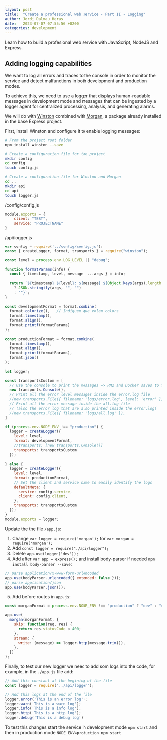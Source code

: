 ```yaml
---
layout: post
title:  "Create a professional web service - Part II - Logging"
author: Jordi Dalmau Heras
date:   2023-07-07 07:55:56 +0200
categories: development
---
```

Learn how to build a profesional web service with JavaScript, NodeJS and Express.

## Adding logging capabilities

We want to log all errors and traces to the console in order to monitor the service and detect malfunctions in both development and production modes.

To achieve this, we need to use a logger that displays human-readable messages in development mode and messages that can be ingested by a logger agent for centralized processing, analysis, and generating alarms.

We will do with [Winston](https://www.npmjs.com/package/express-winston) combined with [Morgan](https://www.npmjs.com/package/morgan), a package already installed in the base Express project.

First, install Winston and configure it to enable logging messages:

```bash
# From the project root folder
npm install winston --save

# Create a configuration file for the project
mkdir config
cd config
touch config.js

# Create a configuration file for Winston and Morgan
cd ..
mkdir api
cd api
touch logger.js
```

/config/config.js

```javascript
module.exports = {
    client: "TEST",
    service: "PROJECTNAME"
}
```

/api/logger.js

```javascript
var config = require('../config/config.js');
const { createLogger, format, transports } = require("winston");

const level = process.env.LOG_LEVEL || "debug";
 
function formatParams(info) {
  const { timestamp, level, message, ...args } = info;
 
  return `${timestamp} ${level}: ${message} ${Object.keys(args).length
    ? JSON.stringify(args, "", "")
    : ""}`;
}
 
const developmentFormat = format.combine(
  format.colorize(),   // Indiquem que volem colors
  format.timestamp(),
  format.align(),
  format.printf(formatParams)
);
 
const productionFormat = format.combine(
  format.timestamp(),
  format.align(),
  format.printf(formatParams),
  format.json()
);
 
let logger;

const transportsCustom = [
  // Use the console to print the messages => PM2 and Docker saves to file
  new transports.Console(),
  // Print all the error level messages inside the error.log file
  //new transports.File({ filename: 'logs/error.log', level: 'error' }),
  // Print all the error message inside the all.log file
  // (also the error log that are also printed inside the error.log(
  //new transports.File({ filename: 'logs/all.log' }),
] 

if (process.env.NODE_ENV !== "production") {
  logger = createLogger({
    level: level,
    format: developmentFormat,
    //transports: [new transports.Console()]
    transports: transportsCustom
  });
 
} else {
  logger = createLogger({
    level: level,
    format: productionFormat,
    // Set the client and service name to easily identify the logs
    defaultMeta: {
      service: config.service,
      client: config.client,
    },
    transports: transportsCustom
  });
}
module.exports = logger;
```

Update the the file `/app.js`:

1. Change `var logger = require('morgan');` for `var morgan = require('morgan');`
2. Add `const logger = require("./api/logger");`
3. Delete `app.use(logger('dev'));`
4. Add after `var app = express();` and install body-parser if needed `npm install body-parser --save`:

```javascript
// parse application/x-www-form-urlencoded
app.use(bodyParser.urlencoded({ extended: false }));
// parse application/json
app.use(bodyParser.json());
```

5. Add before routes in `app.js`:

```javascript
const morganFormat = process.env.NODE_ENV !== "production" ? "dev" : "combined";

app.use(
  morgan(morganFormat, {
    skip: function(req, res) {
      return res.statusCode < 400;
    },
    stream: {
      write: (message) => logger.http(message.trim()),
    },
  })
);
```

Finally, to test our new logger we need to add som logs into the code, for example, in the `./app.js` file add:

```javascript
// Add this constant at the begining of the file
const logger = require("../api/logger");

// Add this logs at the end of the file
logger.error('This is an error log');
logger.warn('This is a warn log');
logger.info('This is a info log');
logger.http('This is a http log');
logger.debug('This is a debug log');
```

To test this changes start the service in development mode `npm start` and then in production mode `NODE_ENV=production npm start`
